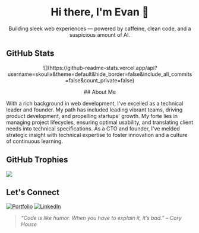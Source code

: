 <h1 align="center">Hi there, I'm Evan 👋</h1>
<p align="center">Building sleek web experiences — powered by caffeine, clean code, and a suspicious amount of AI.</p>

## GitHub Stats

<p align="center">
  ![](https://github-readme-stats.vercel.app/api?username=skoulix&theme=default&hide_border=false&include_all_commits=false&count_private=false)
</p>
<p align="center">
  ## About Me

With a rich background in web development, I've excelled as a technical leader and founder. My path has included leading vibrant teams, driving product development, and propelling startups' growth. My forte lies in managing project lifecycles, ensuring optimal usability, and translating client needs into technical specifications. As a CTO and founder, I've melded strategic insight with technical expertise to foster innovation and a culture of continuous learning.

</p>

## GitHub Trophies

![](https://github-profile-trophy.vercel.app/?username=skoulix&theme=dark&no-frame=true&no-bg=true&margin-w=4)

## Let's Connect

[![Portfolio](https://img.shields.io/badge/Portfolio-000000?style=for-the-badge&logo=firefox&logoColor=white)](https://seapixel.com)
[![LinkedIn](https://img.shields.io/badge/LinkedIn-0077B5?style=for-the-badge&logo=linkedin&logoColor=white)](https://linkedin.com/in/evan-skoulikaritis)

> _“Code is like humor. When you have to explain it, it’s bad.” – Cory House_
